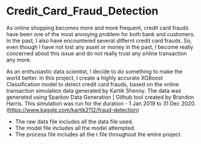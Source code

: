 # Credit_Card_Fraud_Detection
As online shopping becomes more and more frequent, credit card frauds have been one of the most annoying problem for both bank and customers. In the past, I also have encountered several differnt credit card frauds. So, even though I have not lost any asset or money in the past, I become really concerned about this issue and do not really trust any online transaction any more.

As an enthusiastic data scientist, I decide to do something to make the world better. In this project, I create a highly accurate XGBoost Classification model to detect credit card frauds, based on the online transaction simulation data generated by Kartik Shenoy. The data was generated using Sparkov Data Generation | Github tool created by Brandon Harris. This simulation was run for the duration - 1 Jan 2019 to 31 Dec 2020.(https://www.kaggle.com/kartik2112/fraud-detection)

* The raw data file includes all the data file used.
* The model file includes all the model attempted.
* The process file includes all the r file throughout the entire project.
